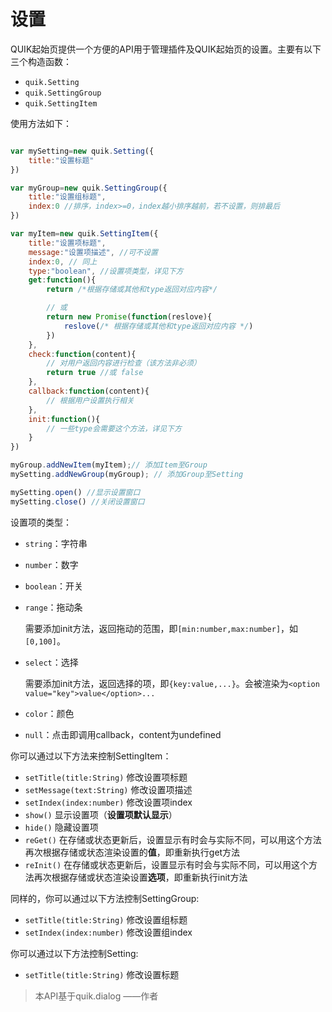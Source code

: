# 设置

QUIK起始页提供一个方便的API用于管理插件及QUIK起始页的设置。主要有以下三个构造函数：

- `quik.Setting`
- `quik.SettingGroup`
- `quik.SettingItem`

使用方法如下：

```javascript

var mySetting=new quik.Setting({
    title:"设置标题"
})

var myGroup=new quik.SettingGroup({
    title:"设置组标题",
    index:0 //排序，index>=0，index越小排序越前，若不设置，则排最后
})

var myItem=new quik.SettingItem({
    title:"设置项标题",
    message:"设置项描述", //可不设置
    index:0, // 同上
    type:"boolean", //设置项类型，详见下方
    get:function(){
        return /*根据存储或其他和type返回对应内容*/

        // 或
        return new Promise(function(reslove){
            reslove(/* 根据存储或其他和type返回对应内容 */)
        })
    },
    check:function(content){
        // 对用户返回内容进行检查（该方法非必须）
        return true //或 false
    },
    callback:function(content){
        // 根据用户设置执行相关
    },
    init:function(){
        // 一些type会需要这个方法，详见下方
    }
})

myGroup.addNewItem(myItem);// 添加Item至Group
mySetting.addNewGroup(myGroup); // 添加Group至Setting

mySetting.open() //显示设置窗口
mySetting.close() //关闭设置窗口
```

设置项的类型：

- `string`：字符串
- `number`：数字
- `boolean`：开关
- `range`：拖动条

    需要添加init方法，返回拖动的范围，即`[min:number,max:number]`，如`[0,100]`。
- `select`：选择

    需要添加init方法，返回选择的项，即`{key:value,...}`。会被渲染为`<option value="key">value</option>...`
- `color`：颜色
- `null`：点击即调用callback，content为undefined

你可以通过以下方法来控制SettingItem：

- `setTitle(title:String)` 修改设置项标题
- `setMessage(text:String)` 修改设置项描述
- `setIndex(index:number)` 修改设置项index
- `show()` 显示设置项（**设置项默认显示**）
- `hide()` 隐藏设置项
- `reGet()` 在存储或状态更新后，设置显示有时会与实际不同，可以用这个方法再次根据存储或状态渲染设置的**值**，即重新执行get方法
- `reInit()` 在存储或状态更新后，设置显示有时会与实际不同，可以用这个方法再次根据存储或状态渲染设置**选项**，即重新执行init方法

同样的，你可以通过以下方法控制SettingGroup:

- `setTitle(title:String)` 修改设置组标题
- `setIndex(index:number)` 修改设置组index

你可以通过以下方法控制Setting:

- `setTitle(title:String)` 修改设置标题

> 本API基于quik.dialog ——作者